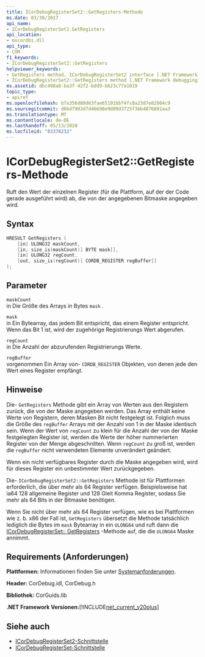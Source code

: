 ```yaml
---
title: ICorDebugRegisterSet2::GetRegisters-Methode
ms.date: 03/30/2017
api_name:
- ICorDebugRegisterSet2.GetRegisters
api_location:
- mscordbi.dll
api_type:
- COM
f1_keywords:
- ICorDebugRegisterSet2::GetRegisters
helpviewer_keywords:
- GetRegisters method, ICorDebugRegisterSet2 interface [.NET Framework debugging]
- ICorDebugRegisterSet2::GetRegisters method [.NET Framework debugging]
ms.assetid: dbc498a8-ba3f-42f2-bdd9-b623c77a1019
topic_type:
- apiref
ms.openlocfilehash: b7a356d80d63fae65191bbf4fc0a23d7e02004c9
ms.sourcegitcommit: d6bd7903d7d46698e9d89d3725f3bb4876891aa3
ms.translationtype: MT
ms.contentlocale: de-DE
ms.lasthandoff: 05/13/2020
ms.locfileid: "83378232"
---
```

# <a name="icordebugregisterset2getregisters-method"></a>ICorDebugRegisterSet2::GetRegisters-Methode
Ruft den Wert der einzelnen Register (für die Plattform, auf der der Code gerade ausgeführt wird) ab, die von der angegebenen Bitmaske angegeben wird.  
  
## <a name="syntax"></a>Syntax  
  
```cpp  
HRESULT GetRegisters (  
    [in] ULONG32 maskCount,  
    [in, size_is(maskCount)] BYTE mask[],  
    [in] ULONG32 regCount,  
    [out, size_is(regCount)] CORDB_REGISTER regBuffer[]  
);  
```  
  
## <a name="parameters"></a>Parameter  
 `maskCount`  
 in Die Größe des Arrays in Bytes `mask` .  
  
 `mask`  
 in Ein Bytearray, das jedem Bit entspricht, das einem Register entspricht. Wenn das Bit 1 ist, wird der zugehörige Registrierungs Wert abgerufen.  
  
 `regCount`  
 in Die Anzahl der abzurufenden Registrierungs Werte.  
  
 `regBuffer`  
 vorgenommen Ein Array von- `CORDB_REGISTER` Objekten, von denen jede den Wert eines Register empfängt.  
  
## <a name="remarks"></a>Hinweise  
 Die- `GetRegisters` Methode gibt ein Array von Werten aus den Registern zurück, die von der Maske angegeben werden. Das Array enthält keine Werte von Registern, deren Masken Bit nicht festgelegt ist. Folglich muss die Größe des `regBuffer` Arrays mit der Anzahl von 1 in der Maske identisch sein. Wenn der Wert von `regCount` zu klein für die Anzahl der von der Maske festgelegten Register ist, werden die Werte der höher nummerierten Register von der Menge abgeschnitten. Wenn `regCount` zu groß ist, werden die `regBuffer` nicht verwendeten Elemente unverändert geändert.  
  
 Wenn ein nicht verfügbares Register durch die Maske angegeben wird, wird für dieses Register ein unbestimmter Wert zurückgegeben.  
  
 Die- `ICorDebugRegisterSet2::GetRegisters` Methode ist für Plattformen erforderlich, die über mehr als 64 Register verfügen. Beispielsweise hat ia64 128 allgemeine Register und 128 Gleit Komma Register, sodass Sie mehr als 64 Bits in der Bitmaske benötigen.  
  
 Wenn Sie nicht über mehr als 64 Register verfügen, wie es bei Plattformen wie z. b. x86 der Fall ist, `GetRegisters` übersetzt die Methode tatsächlich lediglich die Bytes im `mask` Bytearray in ein `ULONG64` und ruft dann die [ICorDebugRegisterSet:: GetRegisters](icordebugregisterset-getregisters-method.md) -Methode auf, die die `ULONG64` Maske annimmt.  
  
## <a name="requirements"></a>Requirements (Anforderungen)  
 **Plattformen:** Informationen finden Sie unter [Systemanforderungen](../../get-started/system-requirements.md).  
  
 **Header:** CorDebug.idl, CorDebug.h  
  
 **Bibliothek:** CorGuids.lib  
  
 **.NET Framework Versionen:**[!INCLUDE[net_current_v20plus](../../../../includes/net-current-v20plus-md.md)]  
  
## <a name="see-also"></a>Siehe auch

- [ICorDebugRegisterSet2-Schnittstelle](icordebugregisterset2-interface.md)
- [ICorDebugRegisterSet-Schnittstelle](icordebugregisterset-interface.md)
